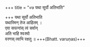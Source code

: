 +++
title = "०७ यथा सूर्यो अतिभाति"

+++
यथा सूर्यो अतिभाति  
यथास्मिन् तेज आहितम् ।  
एवा सपत्नांस् त्वं सर्वान्  
अति भाहि श्वःश्वो  
वरणस् त्वाभि रक्षतु ॥ +++(Bhatt. varuṇas)+++